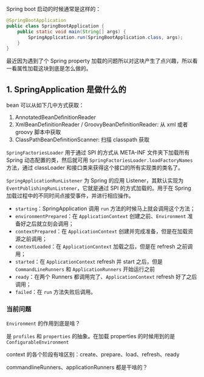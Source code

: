 Spring boot 启动的时候通常是这样的：
```java
@SpringBootApplication
public class SpringBootApplication {
	public static void main(String[] args) {
		SpringApplication.run(SpringBootApplication.class, args);
	}
}
```
最近因为遇到了个 Spring property 加载的问题所以对这块产生了点兴趣，所以看一看属性加载这块到底是怎么做的。

## 1. SpringApplication 是做什么的
bean 可以从如下几中方式获取：
1. AnnotatedBeanDefinitionReader
2. XmlBeanDefinitionReader / GroovyBeanDefinitionReader: 从 xml 或者 groovy 脚本中获取
3. ClassPathBeanDefinitionScanner: 扫描 classpath 获取

`SpringFactoriesLoader` 用于通过 SPI 的方式从 META-INF 文件夹下加载所有 Spring 动态配置的类，然后就可用 `SpringFactoriesLoader.loadFactoryNames` 方法，通过 classLoader 和接口类来获得这个接口的所有实现类的类名了。

`SpringApplicationRunListener` 为 Spring 的应用 Listener，其默认实现为 `EventPublishingRunListener`，它就是通过 SPI 的方式加载的。用于在 Spring 加载过程中的不同时间点接受事件，并进行相应操作。
* `starting`：SpringApplication 调用 `run` 方法的时候马上就会调用这个方法；
* `environmentPrepared`：在 `ApplicationContext` 创建之前、`Environment` 准备好之后就立刻会调用；
* `contextPrepared`：在 `ApplicationContext` 创建并完成准备，但是在加载资源之前调用；
* `contextLoaded`：在 `ApplicationContext` 加载之后，但是在 refresh 之前调用；
* `started`：在 `ApplicationContext` refresh 并 start 之后，但是 `CommandLineRunners` 和 `ApplicationRunners` 开始运行之前
* `ready`：在两个 Runners 都调用完了、`ApplicationContext` refresh 好了之后调用；
* `failed`：在 `run` 方法失败后调用。


### 当前问题
`Environment` 的作用到底是啥？

是 `profiles` 和 `properties` 的抽象。在加载 properties 的时候用到的是 `ConfigurableEnvironment`

context 的各个阶段有啥区别：create、prepare、load、refresh、ready

commandlineRunners、applicationRunners 都是干啥的？